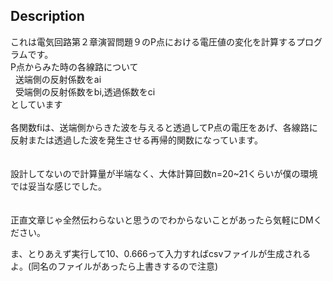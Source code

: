## Description
これは電気回路第２章演習問題９のP点における電圧値の変化を計算するプログラムです。 <br>
P点からみた時の各線路について <br>
&nbsp;&nbsp;送端側の反射係数をai <br>
&nbsp;&nbsp;受端側の反射係数をbi,透過係数をci <br>
としています <br>
<br>
各関数fiは、送端側からきた波を与えると透過してP点の電圧をあげ、各線路に反射または透過した波を発生させる再帰的関数になっています。 <br>
<br>
<br>
設計してないので計算量が半端なく、大体計算回数n=20~21くらいが僕の環境では妥当な感じでした。 <br>
<br>
<br>
正直文章じゃ全然伝わらないと思うのでわからないことがあったら気軽にDMください。

ま、とりあえず実行して10、0.666って入力すればcsvファイルが生成されるよ。(同名のファイルがあったら上書きするので注意)


